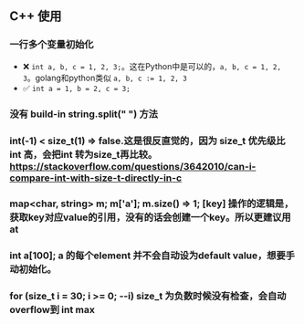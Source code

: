## C++ 使用
### 一行多个变量初始化
* ❌ `int a, b, c = 1, 2, 3;`。这在Python中是可以的，`a, b, c = 1, 2, 3`。golang和python类似 `a, b, c := 1, 2, 3`
* ✅ `int a = 1, b = 2, c = 3;`

### 没有 build-in string.split(" ") 方法

### int(-1) < size_t(1) => false.这是很反直觉的，因为 size_t 优先级比 int 高，会把int 转为size_t再比较。https://stackoverflow.com/questions/3642010/can-i-compare-int-with-size-t-directly-in-c

### map<char, string> m; m['a']; m.size() => 1; [key] 操作的逻辑是，获取key对应value的引用，没有的话会创建一个key。所以更建议用at

### int a[100]; a 的每个element 并不会自动设为default value，想要手动初始化。

### for (size_t i = 30; i >= 0; --i) size_t 为负数时候没有检查，会自动overflow到 int max